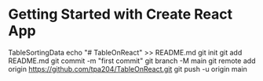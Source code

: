 # Getting Started with Create React App

TableSortingData
echo "# TableOnReact" >> README.md
git init
git add README.md
git commit -m "first commit"
git branch -M main
git remote add origin https://github.com/tpa204/TableOnReact.git
git push -u origin main